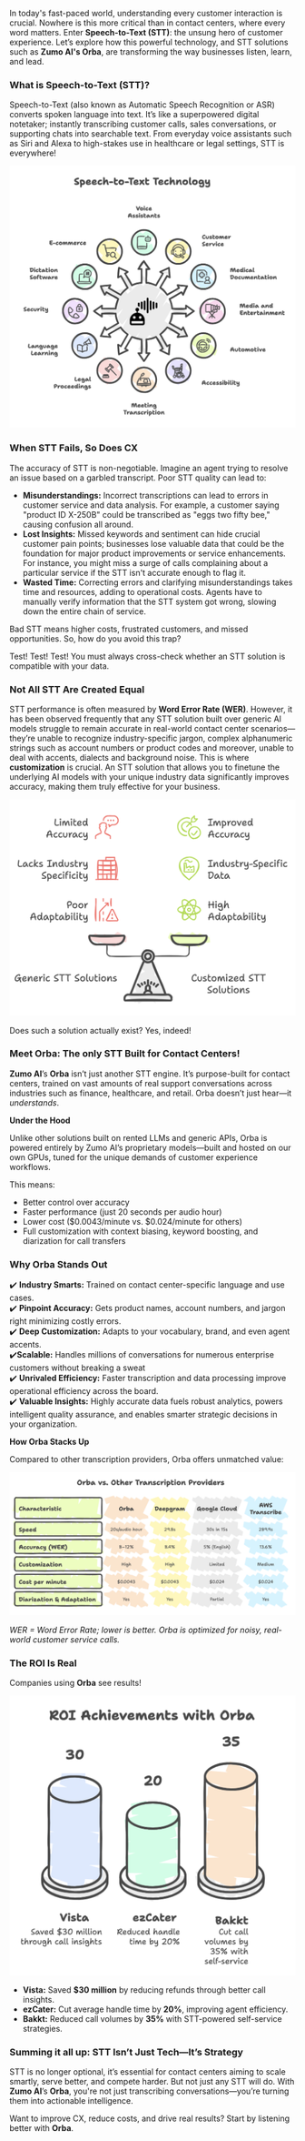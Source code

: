 In today's fast-paced world, understanding every customer interaction is crucial. Nowhere is this more critical than in contact centers, where every word matters. Enter **Speech-to-Text (STT)**: the unsung hero of customer experience. Let’s explore how this powerful technology, and STT solutions such as **Zumo AI's Orba**, are transforming the way businesses listen, learn, and lead.

### **What is Speech-to-Text (STT)?**

Speech-to-Text (also known as Automatic Speech Recognition or ASR) converts spoken language into text. It’s like a superpowered digital notetaker; instantly transcribing customer calls, sales conversations, or supporting chats into searchable text. From everyday voice assistants such as Siri and Alexa to high-stakes use in healthcare or legal settings, STT is everywhere\! 

![Speech to Text technology](../assets/stt-1.png)

### **When STT Fails, So Does CX**

The accuracy of STT is non-negotiable. Imagine an agent trying to resolve an issue based on a garbled transcript. Poor STT quality can lead to:

* **Misunderstandings:** Incorrect transcriptions can lead to errors in customer service and data analysis. For example, a customer saying "product ID X-250B" could be transcribed as "eggs two fifty bee," causing confusion all around.  
* **Lost Insights:** Missed keywords and sentiment can hide crucial customer pain points; businesses lose valuable data that could be the foundation for major product improvements or service enhancements. For instance, you might miss a surge of calls complaining about a particular service if the STT isn't accurate enough to flag it.  
* **Wasted Time:** Correcting errors and clarifying misunderstandings takes time and resources, adding to operational costs. Agents have to manually verify information that the STT system got wrong, slowing down the entire chain of service.

Bad STT means higher costs, frustrated customers, and missed opportunities. So, how do you avoid this trap?

Test\! Test\! Test\! You must always cross-check whether an STT solution is compatible with your data.

### **Not All STT Are Created Equal**

STT performance is often measured by **Word Error Rate (WER)**. However, it has been observed frequently that any STT solution built over generic AI models struggle to remain accurate in real-world contact center scenarios— they’re unable to recognize industry-specific jargon, complex alphanumeric strings such as account numbers or product codes and moreover, unable to deal with accents, dialects and background noise. This is where **customization** is crucial. An STT solution that allows you to finetune the underlying AI models with your unique industry data significantly improves accuracy, making them truly effective for your business.

![STT Customization](../assets/stt-2.png)

Does such a solution actually exist? Yes, indeed\!

### **Meet Orba: The only STT Built for Contact Centers\!**

**Zumo AI**’s **Orba** isn’t just another STT engine. It’s purpose-built for contact centers, trained on vast amounts of real support conversations across industries such as finance, healthcare, and retail. Orba doesn’t just hear—it *understands*.

**Under the Hood**

Unlike other solutions built on rented LLMs and generic APIs, Orba is powered entirely by Zumo AI’s proprietary models—built and hosted on our own GPUs, tuned for the unique demands of customer experience workflows.

This means:

* Better control over accuracy  
* Faster performance (just 20 seconds per audio hour)  
* Lower cost ($0.0043/minute vs. $0.024/minute for others)  
* Full customization with context biasing, keyword boosting, and diarization for call transfers

### **Why Orba Stands Out**

✔️ **Industry Smarts:** Trained on contact center-specific language and use cases.  
✔️ **Pinpoint Accuracy:** Gets product names, account numbers, and jargon right minimizing costly errors.  
✔️ **Deep Customization:** Adapts to your vocabulary, brand, and even agent accents.  
✔️**Scalable:** Handles millions of conversations for numerous enterprise customers without breaking a sweat  
✔️ **Unrivaled Efficiency:** Faster transcription and data processing improve operational efficiency across the board.  
✔️ **Valuable Insights:** Highly accurate data fuels robust analytics, powers intelligent quality assurance, and enables smarter strategic decisions in your organization.

**How Orba Stacks Up**

Compared to other transcription providers, Orba offers unmatched value:

![Comparison](../assets/stt-3.png)

*WER \= Word Error Rate; lower is better. Orba is optimized for noisy, real-world customer service calls.*

### **The ROI Is Real**

Companies using **Orba** see results\! 

![Companies](../assets/stt-4.png)

* **Vista:** Saved **$30 million** by reducing refunds through better call insights.  
* **ezCater:** Cut average handle time by **20%**, improving agent efficiency.  
* **Bakkt:** Reduced call volumes by **35%** with STT-powered self-service strategies.

### **Summing it all up: STT Isn’t Just Tech—It’s Strategy**

STT is no longer optional, it’s essential for contact centers aiming to scale smartly, serve better, and compete harder. But not just any STT will do. With **Zumo AI**’s **Orba**, you're not just transcribing conversations—you’re turning them into actionable intelligence.

Want to improve CX, reduce costs, and drive real results? Start by listening better with **Orba**.